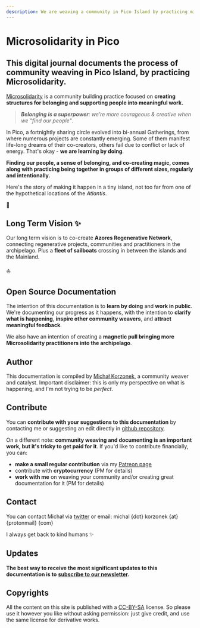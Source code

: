 ```yaml
---
description: We are weaving a community in Pico Island by practicing microsolidarity. Here is our documentation.
---
```


# Microsolidarity in Pico

## This digital journal documents the process of community weaving in Pico Island, by practicing Microsolidarity.

[Microsolidarity](https://www.microsolidarity.cc/) is a community building practice focused on **creating structures for belonging and supporting people into meaningful work.**

> ***Belonging is a superpower**: we’re more courageous & creative when we "find our people"*. 

In Pico, a fortnightly sharing circle evolved into bi-annual Gatherings, from where numerous projects are constantly emerging. Some of them manifest life-long dreams of their co-creators, others fail due to conflict or lack of energy. That's okay - **we are learning by doing**. 

**Finding our people, a sense of belonging, and co-creating magic, comes along with practicing being together in groups of different sizes, regularly and intentionally.** 

Here's the story of making it happen in a tiny island, not too far from one of the hypothetical locations of the *Atlantis*.

🌱

## Long Term Vision ✨
Our long term vision is to co-create **Azores Regenerative Network**, connecting regenerative projects, communities and practitioners in the archipelago. Plus a **fleet of sailboats** crossing in between the islands and the Mainland.

⛵️

## Open Source Documentation
The intention of this documentation is to **learn by doing** and **work in public**. We're documenting our progress as it happens, with the intention to **clarify what is happening**, **inspire other community weavers**, and **attract meaningful feedback**.

We also have an intention of creating a **magnetic pull bringing more Microsolidarity practitioners into the archipelago**.

## Author
This documentation is compiled by [Michał Korzonek](https://michalkorzonek.com), a community weaver and catalyst. Important disclaimer: this is only my perspective on what is happening, and I'm not trying to be *perfect*. 

## Contribute
You can **contribute with your suggestions to this documentation** by contacting me or suggesting an edit directly in [github repository](https://github.com/heymichal/pico).

On a different note: **community weaving and documenting is an important work, but it's tricky to get paid for it**. If you'd like to contribute financially, you can:

- **make a small regular contribution** via my [Patreon page](https://www.patreon.com/michalkorzonek)
- contribute with **cryptocurrency** (PM for details)
- **work with me** on weaving your community and/or creating great documentation for it (PM for details)

## Contact
You can contact Michał via [twitter](https://twitter.com/michalkorzonek) or email: michal {dot} korzonek {at} {protonmail} {com}

I always get back to kind humans ✨

## Updates
**The best way to receive the most significant updates to this documentation is to** [**subscribe to our newsletter**](https://picomicrosolidarity.substack.com)**.**

## Copyrights
All the content on this site is published with a [CC-BY-SA](https://creativecommons.org/licenses/by-sa/4.0/) license. So please use it however you like without asking permission: just give credit, and use the same license for derivative works.
